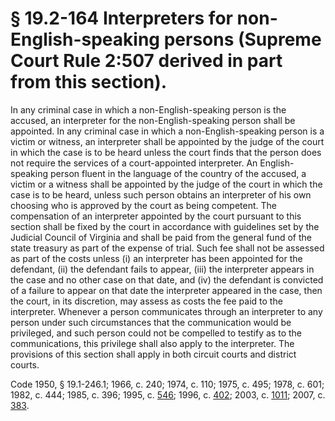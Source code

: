 # § 19.2-164 Interpreters for non-English-speaking persons (Supreme Court Rule 2:507 derived in part from this section).

<p>In any criminal case in which a non-English-speaking person is the accused, an interpreter for the non-English-speaking person shall be appointed. In any criminal case in which a non-English-speaking person is a victim or witness, an interpreter shall be appointed by the judge of the court in which the case is to be heard unless the court finds that the person does not require the services of a court-appointed interpreter. An English-speaking person fluent in the language of the country of the accused, a victim or a witness shall be appointed by the judge of the court in which the case is to be heard, unless such person obtains an interpreter of his own choosing who is approved by the court as being competent. The compensation of an interpreter appointed by the court pursuant to this section shall be fixed by the court in accordance with guidelines set by the Judicial Council of Virginia and shall be paid from the general fund of the state treasury as part of the expense of trial. Such fee shall not be assessed as part of the costs unless (i) an interpreter has been appointed for the defendant, (ii) the defendant fails to appear, (iii) the interpreter appears in the case and no other case on that date, and (iv) the defendant is convicted of a failure to appear on that date the interpreter appeared in the case, then the court, in its discretion, may assess as costs the fee paid to the interpreter. Whenever a person communicates through an interpreter to any person under such circumstances that the communication would be privileged, and such person could not be compelled to testify as to the communications, this privilege shall also apply to the interpreter. The provisions of this section shall apply in both circuit courts and district courts.</p><p>Code 1950, § 19.1-246.1; 1966, c. 240; 1974, c. 110; 1975, c. 495; 1978, c. 601; 1982, c. 444; 1985, c. 396; 1995, c. <a href='http://lis.virginia.gov/cgi-bin/legp604.exe?951+ful+CHAP0546'>546</a>; 1996, c. <a href='http://lis.virginia.gov/cgi-bin/legp604.exe?961+ful+CHAP0402'>402</a>; 2003, c. <a href='http://lis.virginia.gov/cgi-bin/legp604.exe?031+ful+CHAP1011'>1011</a>; 2007, c. <a href='http://lis.virginia.gov/cgi-bin/legp604.exe?071+ful+CHAP0383'>383</a>.</p>